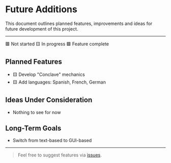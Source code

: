 # Future Additions

This document outlines planned features, improvements and ideas for future development of this project.

---

🟥 Not started 
🟨 In progress 
🟩 Feature complete

## Planned Features

- 🟨 Develop "Conclave" mechanics
- 🟨 Add languages: Spanish, French, German

## Ideas Under Consideration

- Nothing to see for now

## Long-Term Goals

- Switch from text-based to GUI-based

---

> Feel free to suggest features via [issues](https://github.com/Astronomy20/FumataBianca/issues).
